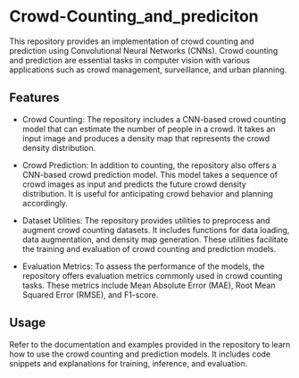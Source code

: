 # Crowd-Counting_and_prediciton

This repository provides an implementation of crowd counting and prediction using Convolutional Neural Networks (CNNs). Crowd counting and prediction are essential tasks in computer vision with various applications such as crowd management, surveillance, and urban planning.

## Features
* Crowd Counting: The repository includes a CNN-based crowd counting model that can estimate the number of people in a crowd. It takes an input image and produces a density map that represents the crowd density distribution.

* Crowd Prediction: In addition to counting, the repository also offers a CNN-based crowd prediction model. This model takes a sequence of crowd images as input and predicts the future crowd density distribution. It is useful for anticipating crowd behavior and planning accordingly.

* Dataset Utilities: The repository provides utilities to preprocess and augment crowd counting datasets. It includes functions for data loading, data augmentation, and density map generation. These utilities facilitate the training and evaluation of crowd counting and prediction models.

* Evaluation Metrics: To assess the performance of the models, the repository offers evaluation metrics commonly used in crowd counting tasks. These metrics include Mean Absolute Error (MAE), Root Mean Squared Error (RMSE), and F1-score.




## Usage
Refer to the documentation and examples provided in the repository to learn how to use the crowd counting and prediction models. It includes code snippets and explanations for training, inference, and evaluation.
